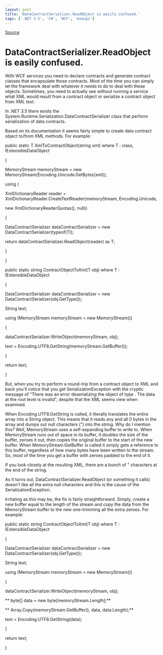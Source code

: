```yaml
---
layout: post
title: 'DataContractSerializer.ReadObject is easily confused.'
tags: ['.NET 3.5', 'C#', 'WCF', 'msmvps']
---
```

[Source](http://blogs.msmvps.com/peterritchie/2009/04/29/datacontractserializer-readobject-is-easily-confused/ "Permalink to DataContractSerializer.ReadObject is easily confused.")

# DataContractSerializer.ReadObject is easily confused.

With WCF services you need to declare contracts and generate contract classes that encapsulate those contracts. Most of the time you can simply let the framework deal with whatever it needs to do to deal with these objects. Sometimes, you need to actually see without running a service what XML would result from a contract object or serialize a contract object from XML text. 

In .NET 3.5 there exists the System.Runtime.Serialization.DataContractSerializer class that perform serialization of data contracts. 

Based on its documentation it seems fairly simple to create data contract object to/from XML methods. For example: 

 public static T XmlToContractObject<T>(string xml) where T : class, IExtensibleDataObject

 {

 MemoryStream memoryStream = new MemoryStream(Encoding.Unicode.GetBytes(xml));

 using (

 XmlDictionaryReader reader = XmlDictionaryReader.CreateTextReader(memoryStream, Encoding.Unicode,

 new XmlDictionaryReaderQuotas(), null))

 {

 DataContractSerializer dataContractSerializer = new DataContractSerializer(typeof(T));

 return dataContractSerializer.ReadObject(reader) as T;

 }

 }



 public static string ContractObjectToXml<T>(T obj) where T : IExtensibleDataObject

 {

 DataContractSerializer dataContractSerializer = new DataContractSerializer(obj.GetType());



 String text;

 using (MemoryStream memoryStream = new MemoryStream())

 {

 dataContractSerializer.WriteObject(memoryStream, obj);



 text = Encoding.UTF8.GetString(memoryStream.GetBuffer());

 }

 return text;

 }

But, when you try to perform a round-trip from a contract object to XML and back you'll notice that you get SerializationException with the cryptic message of "There was an error deserializing the object of type <sometype>. The data at the root level is invalid", despite that the XML seems view when examined. 

When Encoding.UTF8.GetString is called, it literally translates the entire array into a String object. This means that it reads any and all 0 bytes in the array and dumps out null characters (") into the string. Why do I mention this? Well, MemoryStream uses a self-expanding buffer to write to. When MemoryStream runs out of space in its buffer, it doubles the size of the buffer, zeroes it out, then copies the original buffer to the start of the new buffer. When MemoryStream.GetBuffer is called it simply gets a reference to this buffer, regardless of how many bytes have been written to the stream. So, most of the time you get a buffer with zeroes padded to the end of it. 

If you look closely at the resulting XML, there are a bunch of " characters at the end of the string. 

As it turns out, DataContractSerializer.ReadObject (or something it calls) doesn't like all the extra null characters and this is the cause of the SerializationException. 

Irritating as this may be, the fix is fairly straightforward. Simply, create a new buffer equal to the length of the stream and copy the data from the MemoryStream buffer to the new one–trimming all the extra zeroes. For example: 

 public static string ContractObjectToXml<T>(T obj) where T : IExtensibleDataObject

 {

 DataContractSerializer dataContractSerializer = new DataContractSerializer(obj.GetType());



 String text;

 using (MemoryStream memoryStream = new MemoryStream())

 {

 dataContractSerializer.WriteObject(memoryStream, obj);

** byte[] data = new byte[memoryStream.Length];**

** Array.Copy(memoryStream.GetBuffer(), data, data.Length);**



 text = Encoding.UTF8.GetString(data);

 }

 return text;

 }


